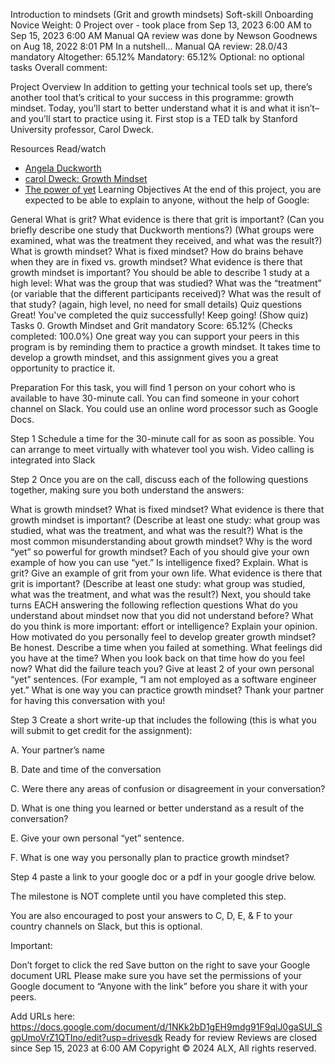 Introduction to mindsets (Grit and growth mindsets)
Soft-skill
Onboarding
 Novice
 Weight: 0
 Project over - took place from Sep 13, 2023 6:00 AM to Sep 15, 2023 6:00 AM
 Manual QA review was done by Newson Goodnews on Aug 18, 2022 8:01 PM
In a nutshell…
Manual QA review: 28.0/43 mandatory
Altogether:  65.12%
Mandatory: 65.12%
Optional: no optional tasks
Overall comment:

Project Overview
In addition to getting your technical tools set up, there’s another tool that’s critical to your success in this programme: growth mindset. Today, you’ll start to better understand what it is and what it isn’t– and you’ll start to practice using it. First stop is a TED talk by Stanford University professor, Carol Dweck.

Resources
Read/watch

- [Angela Duckworth](https://www.youtube.com/watch?v=H14bBuluwB8)
- [carol Dweck: Growth Mindset](https://www.youtube.com/watch?v=_X0mgOOSpLU&feature=youtu.be)
- [The power of yet](https://www.youtube.com/watch?v=XLeUvZvuvAs&feature=youtu.be)
Learning Objectives
At the end of this project, you are expected to be able to explain to anyone, without the help of Google:

General
What is grit?
What evidence is there that grit is important? (Can you briefly describe one study that Duckworth mentions?) (What groups were examined, what was the treatment they received, and what was the result?)
What is growth mindset?
What is fixed mindset?
How do brains behave when they are in fixed vs. growth mindset?
What evidence is there that growth mindset is important? You should be able to describe 1 study at a high level: What was the group that was studied? What was the “treatment” (or variable that the different participants received)? What was the result of that study? (again, high level, no need for small details)
Quiz questions
Great! You've completed the quiz successfully! Keep going! (Show quiz)
Tasks
0. Growth Mindset and Grit
mandatory
Score: 65.12% (Checks completed: 100.0%)
One great way you can support your peers in this program is by reminding them to practice a growth mindset. It takes time to develop a growth mindset, and this assignment gives you a great opportunity to practice it.

Preparation
For this task, you will find 1 person on your cohort who is available to have 30-minute call. You can find someone in your cohort channel on Slack. You could use an online word processor such as Google Docs.

Step 1
Schedule a time for the 30-minute call for as soon as possible. You can arrange to meet virtually with whatever tool you wish. Video calling is integrated into Slack

Step 2
Once you are on the call, discuss each of the following questions together, making sure you both understand the answers:

What is growth mindset? What is fixed mindset?
What evidence is there that growth mindset is important? (Describe at least one study: what group was studied, what was the treatment, and what was the result?)
What is the most common misunderstanding about growth mindset?
Why is the word “yet” so powerful for growth mindset? Each of you should give your own example of how you can use “yet.”
Is intelligence fixed? Explain.
What is grit?
Give an example of grit from your own life.
What evidence is there that grit is important? (Describe at least one study: what group was studied, what was the treatment, and what was the result?)
Next, you should take turns EACH answering the following reflection questions
What do you understand about mindset now that you did not understand before?
What do you think is more important: effort or intelligence? Explain your opinion.
How motivated do you personally feel to develop greater growth mindset? Be honest.
Describe a time when you failed at something. What feelings did you have at the time? When you look back on that time how do you feel now? What did the failure teach you?
Give at least 2 of your own personal “yet” sentences. (For example, “I am not employed as a software engineer yet.”
What is one way you can practice growth mindset?
Thank your partner for having this conversation with you!

Step 3
Create a short write-up that includes the following (this is what you will submit to get credit for the assignment):

A. Your partner’s name

B. Date and time of the conversation

C. Were there any areas of confusion or disagreement in your conversation?

D. What is one thing you learned or better understand as a result of the conversation?

E. Give your own personal “yet” sentence.

F. What is one way you personally plan to practice growth mindset?

Step 4
paste a link to your google doc or a pdf in your google drive below.

The milestone is NOT complete until you have completed this step.

You are also encouraged to post your answers to C, D, E, & F to your country channels on Slack, but this is optional.

Important:

Don’t forget to click the red Save button on the right to save your Google document URL
Please make sure you have set the permissions of your Google document to “Anyone with the link” before you share it with your peers.


Add URLs here:
https://docs.google.com/document/d/1NKk2bD1gEH9mdg91F9qlJ0gaSUl_SgpUmoVrZ1QTIno/edit?usp=drivesdk 
Ready for review
Reviews are closed since Sep 15, 2023 at 6:00 AM
Copyright © 2024 ALX, All rights reserved.
